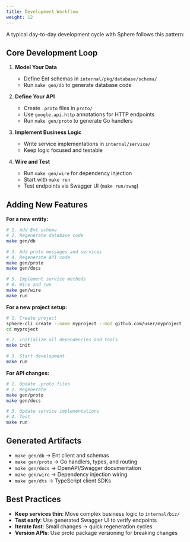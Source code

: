 ```yaml
---
title: Development Workflow
weight: 12
---
```


A typical day-to-day development cycle with Sphere follows this pattern:

## Core Development Loop

1. **Model Your Data**
   - Define Ent schemas in `internal/pkg/database/schema/`
   - Run `make gen/db` to generate database code

2. **Define Your API**
   - Create `.proto` files in `proto/`
   - Use `google.api.http` annotations for HTTP endpoints
   - Run `make gen/proto` to generate Go handlers

3. **Implement Business Logic**
   - Write service implementations in `internal/service/`
   - Keep logic focused and testable

4. **Wire and Test**
   - Run `make gen/wire` for dependency injection
   - Start with `make run`
   - Test endpoints via Swagger UI (`make run/swag`)

## Adding New Features

**For a new entity:**
```bash
# 1. Add Ent schema
# 2. Regenerate database code
make gen/db

# 3. Add proto messages and services
# 4. Regenerate API code
make gen/proto
make gen/docs

# 5. Implement service methods
# 6. Wire and run
make gen/wire
make run
```

**For a new project setup:**
```bash
# 1. Create project
sphere-cli create --name myproject --mod github.com/user/myproject
cd myproject

# 2. Initialize all dependencies and tools
make init

# 3. Start development
make run
```

**For API changes:**
```bash
# 1. Update .proto files
# 2. Regenerate
make gen/proto
make gen/docs

# 3. Update service implementations
# 4. Test
make run
```

## Generated Artifacts

- `make gen/db` → Ent client and schemas
- `make gen/proto` → Go handlers, types, and routing
- `make gen/docs` → OpenAPI/Swagger documentation  
- `make gen/wire` → Dependency injection wiring
- `make gen/dts` → TypeScript client SDKs

## Best Practices

- **Keep services thin**: Move complex business logic to `internal/biz/`
- **Test early**: Use generated Swagger UI to verify endpoints
- **Iterate fast**: Small changes → quick regeneration cycles
- **Version APIs**: Use proto package versioning for breaking changes
